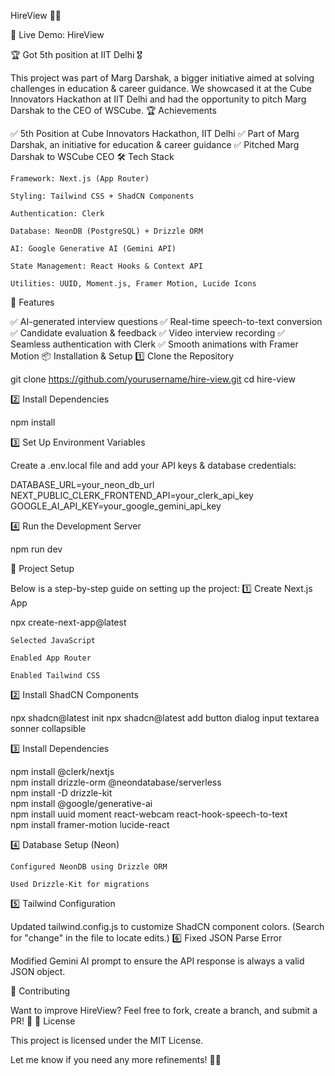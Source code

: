 HireView 🎤💼

🚀 Live Demo: HireView

🏆 Got 5th position at IIT Delhi 🎖️

This project was part of Marg Darshak, a bigger initiative aimed at solving challenges in education & career guidance. We showcased it at the Cube Innovators Hackathon at IIT Delhi and had the opportunity to pitch Marg Darshak to the CEO of WSCube.
🏆 Achievements

✅ 5th Position at Cube Innovators Hackathon, IIT Delhi
✅ Part of Marg Darshak, an initiative for education & career guidance
✅ Pitched Marg Darshak to WSCube CEO
🛠 Tech Stack

    Framework: Next.js (App Router)

    Styling: Tailwind CSS + ShadCN Components

    Authentication: Clerk

    Database: NeonDB (PostgreSQL) + Drizzle ORM

    AI: Google Generative AI (Gemini API)

    State Management: React Hooks & Context API

    Utilities: UUID, Moment.js, Framer Motion, Lucide Icons

🚀 Features

✅ AI-generated interview questions
✅ Real-time speech-to-text conversion
✅ Candidate evaluation & feedback
✅ Video interview recording
✅ Seamless authentication with Clerk
✅ Smooth animations with Framer Motion
📦 Installation & Setup
1️⃣ Clone the Repository

git clone https://github.com/yourusername/hire-view.git
cd hire-view

2️⃣ Install Dependencies

npm install

3️⃣ Set Up Environment Variables

Create a .env.local file and add your API keys & database credentials:

DATABASE_URL=your_neon_db_url
NEXT_PUBLIC_CLERK_FRONTEND_API=your_clerk_api_key
GOOGLE_AI_API_KEY=your_google_gemini_api_key

4️⃣ Run the Development Server

npm run dev

🔨 Project Setup

Below is a step-by-step guide on setting up the project:
1️⃣ Create Next.js App

npx create-next-app@latest

    Selected JavaScript

    Enabled App Router

    Enabled Tailwind CSS

2️⃣ Install ShadCN Components

npx shadcn@latest init
npx shadcn@latest add button dialog input textarea sonner collapsible

3️⃣ Install Dependencies

npm install @clerk/nextjs  
npm install drizzle-orm @neondatabase/serverless  
npm install -D drizzle-kit  
npm install @google/generative-ai  
npm install uuid moment react-webcam react-hook-speech-to-text  
npm install framer-motion lucide-react  

4️⃣ Database Setup (Neon)

    Configured NeonDB using Drizzle ORM

    Used Drizzle-Kit for migrations

5️⃣ Tailwind Configuration

Updated tailwind.config.js to customize ShadCN component colors. (Search for "change" in the file to locate edits.)
6️⃣ Fixed JSON Parse Error

Modified Gemini AI prompt to ensure the API response is always a valid JSON object.

🌟 Contributing

Want to improve HireView? Feel free to fork, create a branch, and submit a PR! 🚀
📜 License

This project is licensed under the MIT License.

Let me know if you need any more refinements! 🚀🔥
